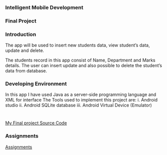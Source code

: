 <h3>Intelligent Mobile Development</h3>
<h3>Final Project</h3>
<h3>Introduction</h3>
The app will be used to insert new students data, view student’s data, update and delete.

The students record in this app consist of Name, Department and Marks details. The user can insert update and also possible to delete the student’s data from database.

<h3>Developing Environment</h3>

In this app I have used Java as a server-side programming language and XML for interface The Tools used to implement this project are: i. Android studio 
ii. Android SQLite database 
iii. Android Virtual Device (Emulator)



<h3></h3>
 <br>
<a href="https://github.com/jeymo2019/Hello-World/blob/master/Myfinalproject/">My Final project Source Code</a>

<h3>Assignments</h3>
<a href="https://github.com/jeymo2019/Hello-World/blob/master/Assignments.md" > Assignments</a>
